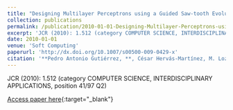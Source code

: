 ```yaml
---
title: "Designing Multilayer Perceptrons using a Guided Saw-tooth Evolutionary Programming Algorithm"
collection: publications
permalink: /publication/2010-01-01-Designing-Multilayer-Perceptrons-using-a-Guided-Saw-tooth-Evolutionary-Programming-Algorithm
excerpt: 'JCR (2010): 1.512 (category COMPUTER SCIENCE, INTERDISCIPLINARY APPLICATIONS, position 41/97 Q2)'
date: 2010-01-01
venue: 'Soft Computing'
paperurl: 'http://dx.doi.org/10.1007/s00500-009-0429-x'
citation: '**Pedro Antonio Gutiérrez, **, César Hervás-Martínez, M. Lozano, &quot;Designing Multilayer Perceptrons using a Guided Saw-tooth Evolutionary Programming Algorithm.&quot; Soft Computing, Vol. 14(6), 2010, pp.599--613.'
---
```

JCR (2010): 1.512 (category COMPUTER SCIENCE, INTERDISCIPLINARY APPLICATIONS, position 41/97 Q2)

[Access paper here](http://dx.doi.org/10.1007/s00500-009-0429-x){:target="_blank"}
